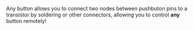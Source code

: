 Any button allows you to connect two nodes between pushbuton pins to a transistor by soldering or other connectors, allowing you to control **any** button remotely!

